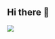 ## Hi there 👋

<img src="https://cdn.jsdelivr.net/gh/devicons/devicon@latest/icons/c/c-original.svg" />
          
